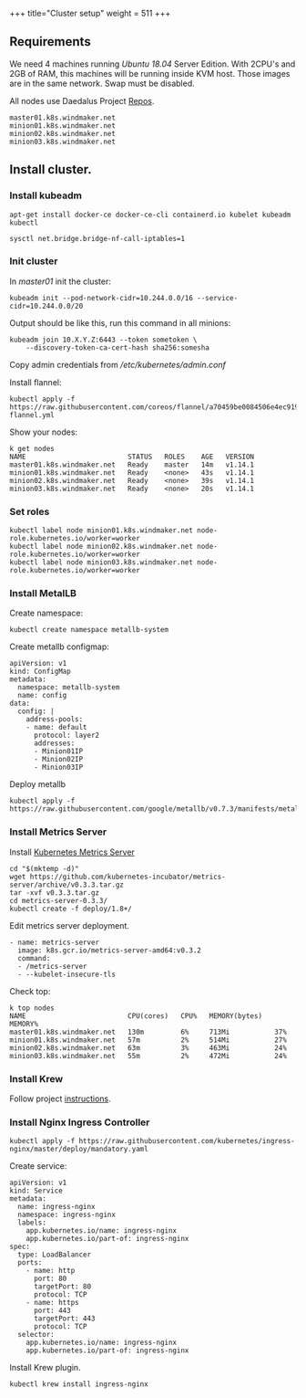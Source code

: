+++
title="Cluster setup"
weight = 511
+++

## Requirements

We need 4 machines running *Ubuntu 18.04* Server Edition. With 2CPU's and 2GB of RAM, this machines will be running inside KVM host. Those images are in the same network. Swap must be disabled.

All nodes use Daedalus Project [Repos](/architecture/repos/).

```
master01.k8s.windmaker.net
minion01.k8s.windmaker.net
minion02.k8s.windmaker.net
minion03.k8s.windmaker.net
```

## Install cluster.

### Install kubeadm

```
apt-get install docker-ce docker-ce-cli containerd.io kubelet kubeadm kubectl
```

```
sysctl net.bridge.bridge-nf-call-iptables=1
```

### Init cluster

In *master01* init the cluster:
```
kubeadm init --pod-network-cidr=10.244.0.0/16 --service-cidr=10.244.0.0/20
```

Output should be like this, run this command in all minions:
```
kubeadm join 10.X.Y.Z:6443 --token sometoken \
    --discovery-token-ca-cert-hash sha256:somesha
```

Copy admin credentials from */etc/kubernetes/admin.conf*

Install flannel:
```
kubectl apply -f https://raw.githubusercontent.com/coreos/flannel/a70459be0084506e4ec919aa1c114638878db11b/Documentation/kube-flannel.yml
```

Show your nodes:
```
k get nodes
NAME                         STATUS   ROLES    AGE   VERSION
master01.k8s.windmaker.net   Ready    master   14m   v1.14.1
minion01.k8s.windmaker.net   Ready    <none>   43s   v1.14.1
minion02.k8s.windmaker.net   Ready    <none>   39s   v1.14.1
minion03.k8s.windmaker.net   Ready    <none>   20s   v1.14.1
```

### Set roles

```
kubectl label node minion01.k8s.windmaker.net node-role.kubernetes.io/worker=worker
kubectl label node minion02.k8s.windmaker.net node-role.kubernetes.io/worker=worker
kubectl label node minion03.k8s.windmaker.net node-role.kubernetes.io/worker=worker
```

### Install MetalLB

Create namespace:
```
kubectl create namespace metallb-system
```


Create metallb configmap:
```
apiVersion: v1
kind: ConfigMap
metadata:
  namespace: metallb-system
  name: config
data:
  config: |
    address-pools:
    - name: default
      protocol: layer2
      addresses:
      - Minion01IP
      - Minion02IP
      - Minion03IP
```

Deploy metallb
```
kubectl apply -f https://raw.githubusercontent.com/google/metallb/v0.7.3/manifests/metallb.yaml
```


### Install Metrics Server

Install [Kubernetes Metrics Server](https://github.com/kubernetes-incubator/metrics-server)

```
cd "$(mktemp -d)"
wget https://github.com/kubernetes-incubator/metrics-server/archive/v0.3.3.tar.gz
tar -xvf v0.3.3.tar.gz
cd metrics-server-0.3.3/
kubectl create -f deploy/1.8+/
```

Edit metrics server deployment.
```
- name: metrics-server
  image: k8s.gcr.io/metrics-server-amd64:v0.3.2
  command:
  - /metrics-server
  - --kubelet-insecure-tls
```

Check top:

```
k top nodes
NAME                         CPU(cores)   CPU%   MEMORY(bytes)   MEMORY%
master01.k8s.windmaker.net   130m         6%     713Mi           37%
minion01.k8s.windmaker.net   57m          2%     514Mi           27%
minion02.k8s.windmaker.net   63m          3%     463Mi           24%
minion03.k8s.windmaker.net   55m          2%     472Mi           24%
```

### Install Krew

Follow project [instructions](https://github.com/kubernetes-sigs/krew).

### Install Nginx Ingress Controller

```
kubectl apply -f https://raw.githubusercontent.com/kubernetes/ingress-nginx/master/deploy/mandatory.yaml
```

Create service:
```
apiVersion: v1
kind: Service
metadata:
  name: ingress-nginx
  namespace: ingress-nginx
  labels:
    app.kubernetes.io/name: ingress-nginx
    app.kubernetes.io/part-of: ingress-nginx
spec:
  type: LoadBalancer
  ports:
    - name: http
      port: 80
      targetPort: 80
      protocol: TCP
    - name: https
      port: 443
      targetPort: 443
      protocol: TCP
  selector:
    app.kubernetes.io/name: ingress-nginx
    app.kubernetes.io/part-of: ingress-nginx
```

Install Krew plugin.
```
kubectl krew install ingress-nginx
```
